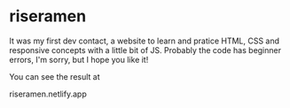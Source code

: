 # riseramen

It was my first dev contact, a website to learn and pratice HTML, CSS and responsive concepts with a little bit of JS.
Probably the code has beginner errors, I'm sorry, but I hope you like it!

You can see the result at 

riseramen.netlify.app
